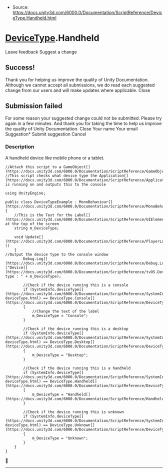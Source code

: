 * Source: https://docs.unity3d.com/6000.0/Documentation/ScriptReference/DeviceType.Handheld.html

#  [DeviceType](https://docs.unity3d.com/6000.0/Documentation/ScriptReference/DeviceType.html).Handheld
Leave feedback
Suggest a change
## Success!
Thank you for helping us improve the quality of Unity Documentation. Although we cannot accept all submissions, we do read each suggested change from our users and will make updates where applicable.
Close
## Submission failed
For some reason your suggested change could not be submitted. Please <a>try again</a> in a few minutes. And thank you for taking the time to help us improve the quality of Unity Documentation.
Close
Your name Your email Suggestion* Submit suggestion
Cancel
### Description
A handheld device like mobile phone or a tablet.
```
//Attach this script to a GameObject[](https://docs.unity3d.com/6000.0/Documentation/ScriptReference/GameObject.html)
//This script checks what device type the Application[](https://docs.unity3d.com/6000.0/Documentation/ScriptReference/Application.html) is running on and outputs this to the console  
  
using UnityEngine;  
  
public class DeviceTypeExample : MonoBehaviour[](https://docs.unity3d.com/6000.0/Documentation/ScriptReference/MonoBehaviour.html)
{
    //This is the Text for the Label[](https://docs.unity3d.com/6000.0/Documentation/ScriptReference/UIElements.Label.html) at the top of the screen
    string m_DeviceType;  
  
    void Update[](https://docs.unity3d.com/6000.0/Documentation/ScriptReference/PlayerLoop.Update.html)()
    {
//Output the device type to the console window
        Debug.Log[](https://docs.unity3d.com/6000.0/Documentation/ScriptReference/Debug.Log.html)("Device[](https://docs.unity3d.com/6000.0/Documentation/ScriptReference/tvOS.Device.html) type : " + m_DeviceType);  
  
        //Check if the device running this is a console
        if (SystemInfo.deviceType[](https://docs.unity3d.com/6000.0/Documentation/ScriptReference/SystemInfo-deviceType.html) == DeviceType.Console[](https://docs.unity3d.com/6000.0/Documentation/ScriptReference/DeviceType.Console.html))
        {
            //Change the text of the label
            m_DeviceType = "Console";
        }  
  
        //Check if the device running this is a desktop
        if (SystemInfo.deviceType[](https://docs.unity3d.com/6000.0/Documentation/ScriptReference/SystemInfo-deviceType.html) == DeviceType.Desktop[](https://docs.unity3d.com/6000.0/Documentation/ScriptReference/DeviceType.Desktop.html))
        {
            m_DeviceType = "Desktop";
        }  
  
        //Check if the device running this is a handheld
        if (SystemInfo.deviceType[](https://docs.unity3d.com/6000.0/Documentation/ScriptReference/SystemInfo-deviceType.html) == DeviceType.Handheld[](https://docs.unity3d.com/6000.0/Documentation/ScriptReference/DeviceType.Handheld.html))
        {
            m_DeviceType = "Handheld[](https://docs.unity3d.com/6000.0/Documentation/ScriptReference/Handheld.html)";
        }  
  
        //Check if the device running this is unknown
        if (SystemInfo.deviceType[](https://docs.unity3d.com/6000.0/Documentation/ScriptReference/SystemInfo-deviceType.html) == DeviceType.Unknown[](https://docs.unity3d.com/6000.0/Documentation/ScriptReference/DeviceType.Unknown.html))
        {
            m_DeviceType = "Unknown";
        }
    }
}

```

* * *
